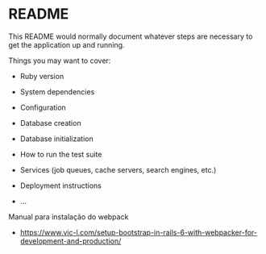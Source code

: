 # README

This README would normally document whatever steps are necessary to get the
application up and running.

Things you may want to cover:

* Ruby version

* System dependencies

* Configuration

* Database creation

* Database initialization

* How to run the test suite

* Services (job queues, cache servers, search engines, etc.)

* Deployment instructions

* ...

Manual para instalação do webpack 
* https://www.vic-l.com/setup-bootstrap-in-rails-6-with-webpacker-for-development-and-production/
